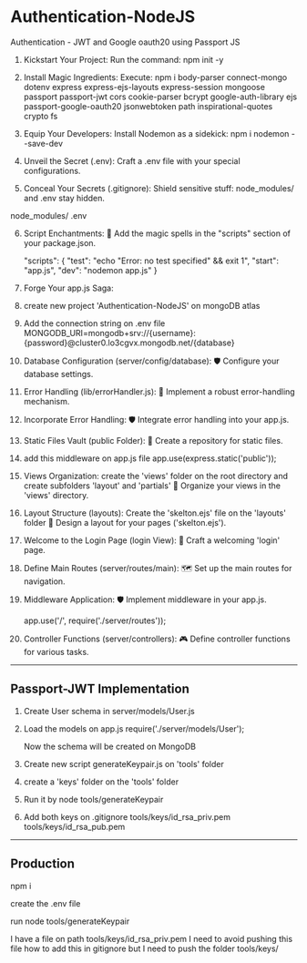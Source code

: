 # Authentication-NodeJS
Authentication - JWT and  Google oauth20 using Passport JS


1. Kickstart Your Project:
   Run the command: npm init -y

2. Install Magic Ingredients:
   Execute: npm i body-parser connect-mongo dotenv express express-ejs-layouts express-session mongoose passport passport-jwt cors cookie-parser bcrypt google-auth-library ejs passport-google-oauth20 jsonwebtoken path inspirational-quotes crypto fs

3. Equip Your Developers:
   Install Nodemon as a sidekick: npm i nodemon --save-dev

4. Unveil the Secret (.env):
   Craft a .env file with your special configurations.

5. Conceal Your Secrets (.gitignore):
   Shield sensitive stuff: node_modules/ and .env stay hidden.
  
  node_modules/
  .env

6. Script Enchantments:
   📜 Add the magic spells in the "scripts" section of your package.json.

   "scripts": {
      "test": "echo \"Error: no test specified\" && exit 1",
      "start": "app.js",
      "dev": "nodemon app.js"
   }

7. Forge Your app.js Saga:

8. create new project 'Authentication-NodeJS' on mongoDB atlas

9. Add the connection string on .env file
MONGODB_URI=mongodb+srv://{username}:{password}@cluster0.lo3cgvx.mongodb.net/{database}

10. Database Configuration (server/config/database):
    🛡️ Configure your database settings.

11. Error Handling (lib/errorHandler.js):
    👻 Implement a robust error-handling mechanism.

12. Incorporate Error Handling:
    🛡️ Integrate error handling into your app.js.

13. Static Files Vault (public Folder):
    🏦 Create a repository for static files.

14. add this middleware on app.js file
    app.use(express.static('public'));

15. Views Organization:
    create the 'views' folder on the root directory and create subfolders 'layout' and 'partials'
    👑 Organize your views in the 'views' directory.

16. Layout Structure (layouts):
    Create the 'skelton.ejs' file on the 'layouts' folder
    🏰 Design a layout for your pages ('skelton.ejs').

17. Welcome to the Login Page (login View):
    📜 Craft a welcoming 'login' page.

18. Define Main Routes (server/routes/main):
    🗺️ Set up the main routes for navigation.

19. Middleware Application:
    🛡️ Implement middleware in your app.js.

    app.use('/', require('./server/routes'));

20. Controller Functions (server/controllers):
    🎮 Define controller functions for various tasks.





-------------------------------------------------
Passport-JWT Implementation
-------------------------------------------------

1. Create User schema in server/models/User.js

2. Load the models on app.js
    require('./server/models/User');

    Now the schema will be created on MongoDB

3. Create new script generateKeypair.js on 'tools' folder

4. create a 'keys' folder on the 'tools' folder

5. Run it by 
    node tools/generateKeypair

6. Add both keys on .gitignore
    tools/keys/id_rsa_priv.pem
    tools/keys/id_rsa_pub.pem


-------------------------------------------------
Production
-------------------------------------------------

npm i

create the .env file

run 
node tools/generateKeypair


I have a file on path tools/keys/id_rsa_priv.pem
I need to avoid pushing this file
how to add this in gitignore
but I need to push the folder tools/keys/